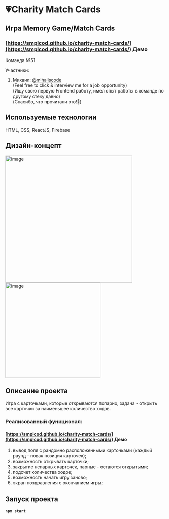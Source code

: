 # 💗Charity Match Cards
## Игра Memory Game/Match Cards
### [https://smplcod.github.io/charity-match-cards/](https://smplcod.github.io/charity-match-cards/) Демо

Команда №51

Участники:
1. Михаил: [@mihailscode](https://t.me/mihailscode)  
   (Feel free to click & interview me for a job opportunity)  
   (Ищу свою первую Frontend работу, имел опыт работы в команде по другому стеку давно)  
   (Спасибо, что прочитали это!🫰)

## Используемые технологии
HTML, CSS, ReactJS, Firebase 

## Дизайн-концепт
<img width="400" alt="image" src="https://github.com/smplcod/charity-match-cards/assets/87027979/f2e4c398-d9e8-4559-8abb-ca7160d8a2d2"><img width="300" alt="image" src="https://github.com/smplcod/charity-match-cards/assets/87027979/9946489b-fe6b-437d-b0f3-35f92fa99870">

## Описание проекта
Игра с карточками, которые открываются попарно, задача - открыть все карточки за наименьшее количество ходов.

### Реализованный функционал:
#### [https://smplcod.github.io/charity-match-cards/](https://smplcod.github.io/charity-match-cards/) Демо
1. вывод поля с рандомно расположенными карточками (каждый раунд - новая позиция карточек);
2. возможность открывать карточки;
3. закрытие непарных карточек, парные - остаются открытыми;
4. подсчет количества ходов;
5. возможность начать игру заново;
6. экран поздравления с окончанием игры;

## Запуск проекта
#### `npm start`

